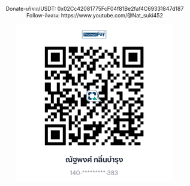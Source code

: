 <p align="center">
  Donate-บริจาก/USDT: 0x02Cc42081775FcF04f81Be2faf4C69331847d187 <br> Follow-ติดตาม: https://www.youtube.com/@Nat_suki452
</p>

<p align="center">
  <img src="/img/QR1.png">
</p>

